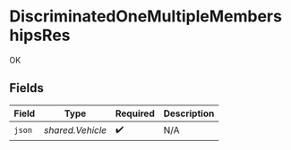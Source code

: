 # DiscriminatedOneMultipleMembershipsRes

OK


## Fields

| Field              | Type               | Required           | Description        |
| ------------------ | ------------------ | ------------------ | ------------------ |
| `json`             | *shared.Vehicle*   | :heavy_check_mark: | N/A                |